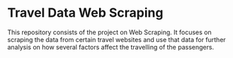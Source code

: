# Travel Data Web Scraping

This repository consists of the project on Web Scraping. It focuses on scraping the data from certain travel websites and use that data for further analysis on how several factors affect the travelling of the passengers. 
